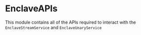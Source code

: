 # EnclaveAPIs

This module contains all of the APIs required to interact with the
`EnclaveStreamService` and `EnclaveUnaryService`
